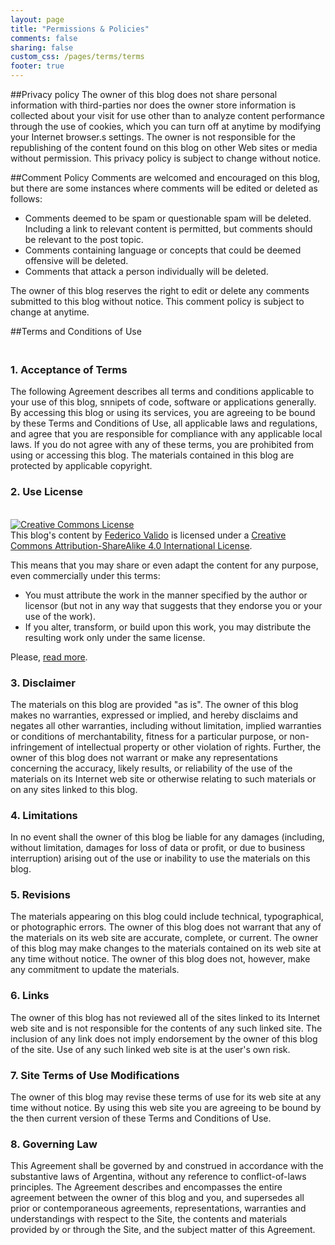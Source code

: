 ```yaml
---
layout: page
title: "Permissions & Policies"
comments: false
sharing: false
custom_css: /pages/terms/terms
footer: true
---
```

##Privacy policy
The owner of this blog does not share personal information with third-parties nor does the owner store information is collected about your visit for use other than to analyze content performance through the use of cookies, which you can turn off at anytime by modifying your Internet browser.s settings. The owner is not responsible for the republishing of the content found on this blog on other Web sites or media without permission. This privacy policy is subject to change without notice.

##Comment Policy
Comments are welcomed and encouraged on this blog, but there are some instances where comments will be edited or deleted as follows:

* Comments deemed to be spam or questionable spam will be deleted. Including a link to relevant content is permitted, but comments should be relevant to the post topic.
* Comments containing language or concepts that could be deemed offensive will be deleted.
* Comments that attack a person individually will be deleted.

The owner of this blog reserves the right to edit or delete any comments submitted to this blog without notice. This comment policy is subject to change at anytime.

##Terms and Conditions of Use 
### <br>1. Acceptance of Terms
 The following Agreement describes all terms and conditions applicable to your use of this blog, snnipets of code, software or applications generally.
 By accessing this blog or using its services, you are agreeing to be bound by these Terms and Conditions of Use, all applicable laws and regulations, and agree that you are responsible for compliance with any applicable local laws. If you do not agree with any of these terms, you are prohibited from using or accessing this blog. The materials contained in this blog are protected by applicable copyright.

### 2. Use License
<br><a rel="license" href="http://creativecommons.org/licenses/by-sa/4.0/">![Creative Commons License](https://i.creativecommons.org/l/by-sa/4.0/88x31.png)</a>  
This blog's content by <a xmlns:cc="http://creativecommons.org/ns#" href="http://fvsnippets.github.io/blog/" property="cc:attributionName" rel="cc:attributionURL">Federico Valido</a> is licensed under a <a rel="license" href="http://creativecommons.org/licenses/by-sa/4.0/">Creative Commons Attribution-ShareAlike 4.0 International License</a>.

<div class="license-extra">
  <p>This means that you may share or even adapt the content for any purpose, even commercially under this terms:</p>
  <ul>
    <li>You must attribute the work in the manner specified by the author or licensor (but not in any way that suggests that they endorse you or your use of the work).</li>
    <li>If you alter, transform, or build upon this work, you may distribute the resulting work only under the same license.</li>
  </ul>
</div>

Please, [read more](http://creativecommons.org/licenses/by-sa/4.0/).

### 3. Disclaimer
The materials on this blog are provided "as is". The owner of this blog makes no warranties, expressed or implied, and hereby disclaims and negates all other warranties, including without limitation, implied warranties or conditions of merchantability, fitness for a particular purpose, or non-infringement of intellectual property or other violation of rights. Further, the owner of this blog does not warrant or make any representations concerning the accuracy, likely results, or reliability of the use of the materials on its Internet web site or otherwise relating to such materials or on any sites linked to this blog.

### 4. Limitations
In no event shall the owner of this blog be liable for any damages (including, without limitation, damages for loss of data or profit, or due to business interruption) arising out of the use or inability to use the materials on this blog.

### 5. Revisions
The materials appearing on this blog could include technical, typographical, or photographic errors. The owner of this blog does not warrant that any of the materials on its web site are accurate, complete, or current. The owner of this blog may make changes to the materials contained on its web site at any time without notice. The owner of this blog does not, however, make any commitment to update the materials.

### 6. Links
The owner of this blog has not reviewed all of the sites linked to its Internet web site and is not responsible for the contents of any such linked site. The inclusion of any link does not imply endorsement by the owner of this blog of the site. Use of any such linked web site is at the user's own risk.

### 7. Site Terms of Use Modifications
The owner of this blog may revise these terms of use for its web site at any time without notice. By using this web site you are agreeing to be bound by the then current version of these Terms and Conditions of Use.

### 8. Governing Law
This Agreement shall be governed by and construed in accordance with the substantive laws of Argentina, without any reference to conflict-of-laws principles. The Agreement describes and encompasses the entire agreement between the owner of this blog and you, and supersedes all prior or contemporaneous agreements, representations, warranties and understandings with respect to the Site, the contents and materials provided by or through the Site, and the subject matter of this Agreement.
